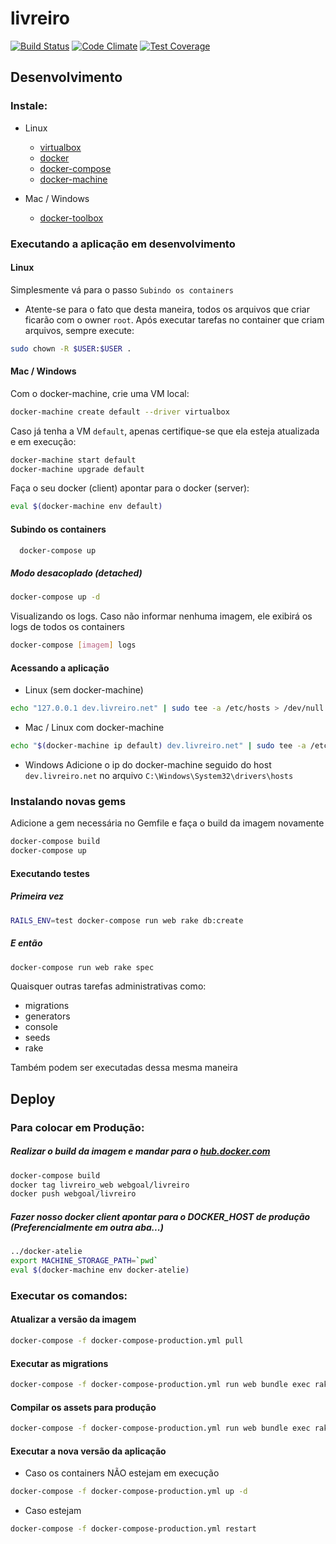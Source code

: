 livreiro
==========

[![Build Status](https://travis-ci.org/webgoal/livreiro.svg?branch=master)](https://travis-ci.org/webgoal/livreiro)
[![Code Climate](https://codeclimate.com/github/webgoal/livreiro/badges/gpa.svg)](https://codeclimate.com/github/webgoal/livreiro)
[![Test Coverage](https://codeclimate.com/github/webgoal/livreiro/badges/coverage.svg)](https://codeclimate.com/github/webgoal/livreiro/coverage)

Desenvolvimento
---------------
### Instale:

  - Linux
    - [virtualbox](https://www.virtualbox.org/)
    - [docker](https://docs.docker.com/engine/installation/linux/ubuntulinux/)
    - [docker-compose](https://docs.docker.com/compose/install/)
    - [docker-machine](https://docs.docker.com/machine/install-machine/)

  - Mac / Windows
    - [docker-toolbox](https://www.docker.com/products/docker-toolbox)

### Executando a aplicação em desenvolvimento

#### Linux
Simplesmente vá para o passo `Subindo os containers`
- Atente-se para o fato que desta maneira, todos os arquivos que criar ficarão com o owner `root`. Após executar tarefas no container que criam arquivos, sempre execute:
```sh
sudo chown -R $USER:$USER .
```

#### Mac / Windows
Com o docker-machine, crie uma VM local:

```sh
docker-machine create default --driver virtualbox
```

Caso já tenha a VM `default`, apenas certifique-se que ela esteja atualizada e em execução:
```sh
docker-machine start default
docker-machine upgrade default
```

Faça o seu docker (client) apontar para o docker (server):
```sh
eval $(docker-machine env default)
```

#### Subindo os containers
```sh
  docker-compose up
```

##### Modo desacoplado (detached)

```sh
docker-compose up -d
```
Visualizando os logs. Caso não informar nenhuma imagem, ele exibirá os logs de todos os containers
```sh
docker-compose [imagem] logs
```

#### Acessando a aplicação
- Linux (sem docker-machine)
```sh
echo "127.0.0.1 dev.livreiro.net" | sudo tee -a /etc/hosts > /dev/null
```
- Mac / Linux com docker-machine
```sh
echo "$(docker-machine ip default) dev.livreiro.net" | sudo tee -a /etc/hosts > /dev/null
```
- Windows
Adicione o ip do docker-machine seguido do host `dev.livreiro.net` no arquivo `C:\Windows\System32\drivers\hosts`

### Instalando novas gems

Adicione a gem necessária no Gemfile e faça o build da imagem novamente

```sh
docker-compose build
docker-compose up
```

#### Executando testes

##### Primeira vez

```sh
RAILS_ENV=test docker-compose run web rake db:create
```
##### E então
```sh
docker-compose run web rake spec
```

Quaisquer outras tarefas administrativas como:
  - migrations
  - generators
  - console
  - seeds
  - rake

Também podem ser executadas dessa mesma maneira

Deploy
------

### Para colocar em Produção:

##### Realizar o build da imagem e mandar para o [hub.docker.com](http://hub.docker.com)
~~~sh
docker-compose build
docker tag livreiro_web webgoal/livreiro
docker push webgoal/livreiro
~~~

##### Fazer nosso docker client apontar para o DOCKER_HOST de produção (Preferencialmente em outra aba...)
```sh
../docker-atelie
export MACHINE_STORAGE_PATH=`pwd`
eval $(docker-machine env docker-atelie)
```

### Executar os comandos:

#### Atualizar a versão da imagem
```sh
docker-compose -f docker-compose-production.yml pull
```

#### Executar as migrations
```sh
docker-compose -f docker-compose-production.yml run web bundle exec rake db:migrate
```

#### Compilar os assets para produção
```sh
docker-compose -f docker-compose-production.yml run web bundle exec rake assets:precompile
```

#### Executar a nova versão da aplicação

- Caso os containers NÃO estejam em execução
```sh
docker-compose -f docker-compose-production.yml up -d
```

- Caso estejam
```sh
docker-compose -f docker-compose-production.yml restart
```
